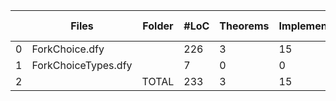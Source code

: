 |    | Files               | Folder   |   #LoC |   Theorems |   Implementations |   Documentation |   #Doc/#LoC (%) |   Proved |
|----|---------------------|----------|--------|------------|-------------------|-----------------|-----------------|----------|
|  0 | ForkChoice.dfy      |          |    226 |          3 |                15 |             172 |              76 |       18 |
|  1 | ForkChoiceTypes.dfy |          |      7 |          0 |                 0 |              17 |             243 |        0 |
|  2 |                     | TOTAL    |    233 |          3 |                15 |             189 |              81 |       18 |